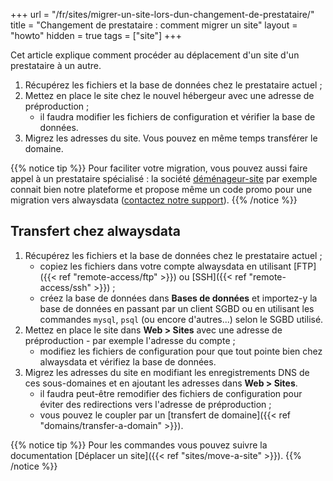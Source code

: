 +++
url = "/fr/sites/migrer-un-site-lors-dun-changement-de-prestataire/"
title = "Changement de prestataire : comment migrer un site"
layout = "howto"
hidden = true
tags = ["site"]
+++

Cet article explique comment procéder au déplacement d'un site d'un prestataire à un autre.

1. Récupérez les fichiers et la base de données chez le prestataire actuel ;
2. Mettez en place le site chez le nouvel hébergeur avec une adresse de préproduction ;
    - il faudra modifier les fichiers de configuration et vérifier la base de données.
3. Migrez les adresses du site. Vous pouvez en même temps transférer le domaine.

<!-- TODO: add same mention in EN when available -->
{{% notice tip %}}
Pour faciliter votre migration, vous pouvez aussi faire appel à un prestataire spécialisé : la société [déménageur-site](https://www.demenageur-site.com) par exemple connait bien notre plateforme et propose même un code promo pour une migration vers alwaysdata ([contactez notre support][1]).
{{% /notice %}}


## Transfert chez alwaysdata

1. Récupérez les fichiers et la base de données chez le prestataire actuel ;
    - copiez les fichiers dans votre compte alwaysdata en utilisant [FTP]({{< ref "remote-access/ftp" >}}) ou [SSH]({{< ref "remote-access/ssh" >}}) ;
    - créez la base de données dans **Bases de données** et importez-y la base de données en passant par un client SGBD ou en utilisant les commandes `mysql`, `psql` (ou encore d'autres...) selon le SGBD utilisé.
2. Mettez en place le site dans **Web > Sites** avec une adresse de préproduction - par exemple l'adresse du compte ;
    - modifiez les fichiers de configuration pour que tout pointe bien chez alwaysdata et vérifiez la base de données.
3. Migrez les adresses du site en modifiant les enregistrements DNS de ces sous-domaines et en ajoutant les adresses dans **Web > Sites**.
    - il faudra peut-être remodifier des fichiers de configuration pour éviter des redirections vers l'adresse de préproduction ;
    - vous pouvez le coupler par un [transfert de domaine]({{< ref "domains/transfer-a-domain" >}}).
    
{{% notice tip %}}
Pour les commandes vous pouvez suivre la documentation [Déplacer un site]({{< ref "sites/move-a-site" >}}).
{{% /notice %}}


[1]: https://gooranga.alwaysdata.com/support/?status=open
